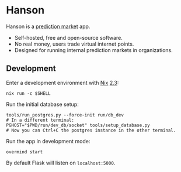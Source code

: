 # Hanson

Hanson is a [prediction market][prediction-market] app.

 * Self-hosted, free and open-source software.
 * No real money, users trade virtual internet points.
 * Designed for running internal prediction markets in organizations.

## Development

Enter a development environment with [Nix][nix] [2.3][nix-2.3]:

    nix run -c $SHELL

Run the initial database setup:

    tools/run_postgres.py --force-init run/db_dev
    # In a different terminal:
    PGHOST="$PWD/run/dev_db/socket" tools/setup_database.py
    # Now you can Ctrl+C the postgres instance in the other terminal.

Run the app in development mode:

    overmind start

By default Flask will listen on `localhost:5000`.

[prediction-market]: https://en.wikipedia.org/wiki/Prediction_market
[nix]:               https://nixos.org/
[nix-2.3]:           https://releases.nixos.org/?prefix=nix/nix-2.3/
